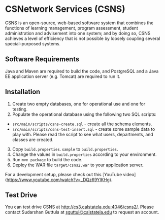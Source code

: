 # CSNetwork Services (CSNS)

CSNS is an open-source, web-based software system that combines the functions
of learning management, program assessment, student administration and
advisement into one system; and by doing so, CSNS achieves a level of
efficiency that is not possible by loosely coupling several special-purposed
systems.

## Software Requirements

Java and Maven are required to build the code, and PostgreSQL and a Java EE
application server (e.g. Tomcat) are required to run it.

## Installation

1. Create two empty databases, one for operational use and one for testing.
2. Populate the operational database using the following two SQL scripts:
  * `src/main/scripts/csns-create.sql` - create all the schema
    elements.
  * `src/main/scripts/csns-test-insert.sql` - create some sample
    data to play with. Please read the script to see what users, departments,
    and classes are created.
3. Copy `build.properties.sample` to `build.properties`.
4. Change the values in `build.properties` according to your environment.
5. Run `mvn package` to build the code.
6. Deploy the WAR file `target/csns2.war` to your application server.

For a development setup, please check out this [YouTube video]
(https://www.youtube.com/watch?v=_DQz69YIKHg).

## Test Drive

You can test drive CSNS at http://cs3.calstatela.edu:4046/csns2/. Please
contact Sudarshan Guttula at sguttul@calstatela.edu to request an account.
